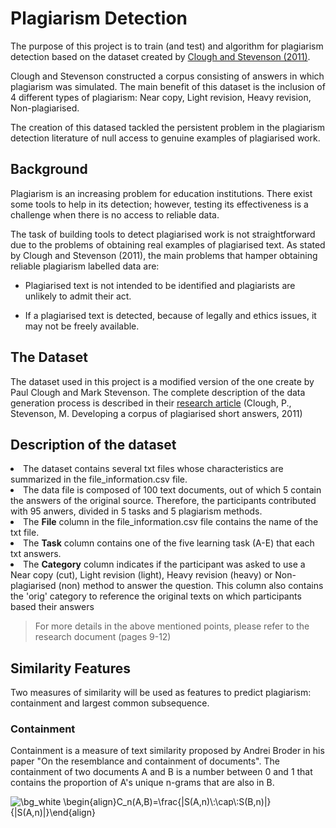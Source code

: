 # Plagiarism Detection

The purpose of this project is to train (and test) and algorithm for plagiarism detection based on the dataset created by [Clough and Stevenson (2011)](https://link.springer.com/article/10.1007/s10579-009-9112-1).

Clough and Stevenson constructed a corpus consisting of answers in which plagiarism was simulated. The main benefit of this dataset is the inclusion of 4 different types of plagiarism: Near copy, Light revision, Heavy revision, Non-plagiarised. 

The creation of this datased tackled the persistent problem in the plagiarism detection literature of null access to genuine examples of plagiarised work.

## Background

Plagiarism is an increasing problem for education institutions.  There exist some tools to help in its detection; however, testing its effectiveness is a challenge when there is no access to reliable data.

The task of building tools to detect plagiarised work is not straightforward due to the problems of obtaining real examples of plagiarised text. As stated by Clough and Stevenson (2011), the main problems that hamper obtaining reliable plagiarism labelled data are:
* Plagiarised text is not intended to be identified and plagiarists are unlikely to admit their act.

* If a plagiarised text is detected, because of legally and ethics issues, it may not be freely available.

## The Dataset

The dataset used in this project is a modified version of the one create by Paul Clough and Mark Stevenson. The complete description of the data generation process is described in their [research article](https://link.springer.com/article/10.1007/s10579-009-9112-1) (Clough, P., Stevenson, M. Developing a corpus of plagiarised short answers, 2011)

## Description of the dataset

<li> The dataset contains several txt files whose characteristics are summarized in the file_information.csv file. </li>
<li> The data file is composed of 100 text documents, out of which 5 contain the answers of the original source. Therefore, the participants contributed with 95 anwers, divided in 5 tasks and 5 plagiarism methods. </li>
<li> The <b>File</b> column in the file_information.csv file contains the name of the txt file. </li>
<li> The <b>Task</b> column contains one of the five learning task (A-E) that each txt answers. </li>
<li> The <b>Category</b> column indicates if the participant was asked to use a Near copy (cut), Light revision (light), Heavy revision (heavy) or Non-plagiarised (non) method to answer the question. This column also contains the 'orig' category to reference the original texts on which participants based their answers</li>

>For more details in the above mentioned points, please refer to the research document (pages 9-12)

## Similarity Features

Two measures of similarity will be used as features to predict plagiarism: containment and largest common subsequence.

### Containment

Containment is a measure of text similarity proposed by Andrei Broder in his paper "On the resemblance and containment of documents".
The containment of two documents A and B is a number between 0 and 1 that contains the proportion of A's unique n-grams that are also in B.

<img src="https://latex.codecogs.com/png.image?\dpi{110}&space;\bg_white&space;\begin{align}C_n(A,B)=\frac{|S(A,n)\:\cap\:S(B,n)|}{|S(A,n)|}\end{align}" title="\bg_white \begin{align}C_n(A,B)=\frac{|S(A,n)\:\cap\:S(B,n)|}{|S(A,n)|}\end{align}" />